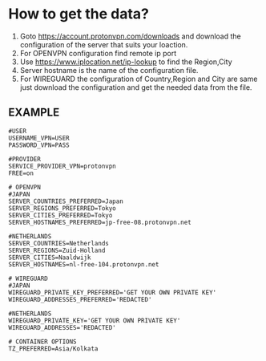 # How to get the data?

1. Goto <https://account.protonvpn.com/downloads> and download the configuration of the server that suits your loaction.
2. For OPENVPN configuration find remote ip port
3. Use <https://www.iplocation.net/ip-lookup> to find the Region,City
4. Server hostname is the name of the configuration file.
5. For WIREGUARD the configuration of Country,Region and City are same just download the configuration and get the needed data from the file.

## EXAMPLE

    #USER
    USERNAME_VPN=USER
    PASSWORD_VPN=PASS

    #PROVIDER
    SERVICE_PROVIDER_VPN=protonvpn
    FREE=on

    # OPENVPN
    #JAPAN
    SERVER_COUNTRIES_PREFERRED=Japan
    SERVER_REGIONS_PREFERRED=Tokyo
    SERVER_CITIES_PREFERRED=Tokyo
    SERVER_HOSTNAMES_PREFERRED=jp-free-08.protonvpn.net

    #NETHERLANDS
    SERVER_COUNTRIES=Netherlands
    SERVER_REGIONS=Zuid-Holland
    SERVER_CITIES=Naaldwijk
    SERVER_HOSTNAMES=nl-free-104.protonvpn.net

    # WIREGUARD
    #JAPAN
    WIREGUARD_PRIVATE_KEY_PREFERRED='GET YOUR OWN PRIVATE KEY'
    WIREGUARD_ADDRESSES_PREFERRED='REDACTED'

    #NETHERLANDS
    WIREGUARD_PRIVATE_KEY='GET YOUR OWN PRIVATE KEY'
    WIREGUARD_ADDRESSES='REDACTED'

    # CONTAINER OPTIONS
    TZ_PREFERRED=Asia/Kolkata
